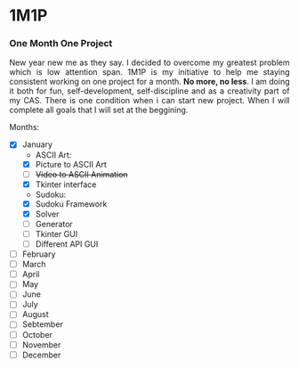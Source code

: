 # 1M1P
### One Month One Project 
<p align="justify">New year new me as they say. I decided to overcome my greatest problem which is low attention span. 1M1P is my initiative to help me staying consistent working on one project for a month. <b>No more, no less</b>. I am doing it both for fun, self-development, self-discipline and as a creativity part of my CAS. There is one condition when i can start new project. When I will complete all goals that I will set at the beggining.</p>

Months:
- [X] January
    - ASCII Art:
    - [X] Picture to ASCII Art
    - [ ] ~~Video to ASCII Animation~~
    - [X] Tkinter interface
    - Sudoku:
    - [X] Sudoku Framework
    - [X] Solver
    - [ ] Generator
    - [ ] Tkinter GUI
    - [ ] Different API GUI
- [ ] February
- [ ] March
- [ ] April
- [ ] May
- [ ] June
- [ ] July
- [ ] August
- [ ] Sebtember
- [ ] October
- [ ] November
- [ ] December